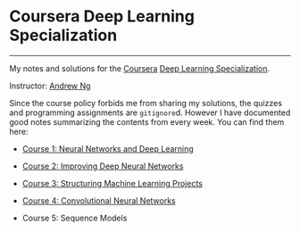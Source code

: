 # Coursera Deep Learning Specialization
---

My notes and solutions for the [Coursera](https://www.coursera.org/) [Deep Learning Specialization](https://www.deeplearning.ai/deep-learning-specialization/).

Instructor: [Andrew Ng](https://www.andrewng.org/)

Since the course policy forbids me from sharing my solutions, the quizzes and programming assignments are `gitignore`d. However I have documented good notes summarizing the contents from every week. You can find them here:

- [Course 1: Neural Networks and Deep Learning](./notes_courses_1_2_3.md#course-1-neural-networks-and-deep-learning)

- [Course 2: Improving Deep Neural Networks](./notes_courses_1_2_3.md#course-2-improving-deep-neural-networks)

- [Course 3: Structuring Machine Learning Projects](./notes_courses_1_2_3.md#course-3-structuring-machine-learning-projects)

- [Course 4: Convolutional Neural Networks](./notes_course_4.md)

- Course 5: Sequence Models
